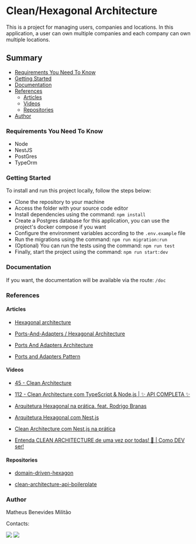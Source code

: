 # Clean/Hexagonal Architecture

This is a project for managing users, companies and locations. In this application, a user can own multiple companies and each company can own multiple locations.

## Summary

- [Requirements You Need To Know](#requirements-you-need-to-know)
- [Getting Started](#getting-started)
- [Documentation](#documentation)
- [References](#references)
  - [Articles](#articles)
  - [Videos](#videos)
  - [Repositories](#repositories)
- [Author](#author)


### Requirements You Need To Know

- Node
- NestJS
- PostGres
- TypeOrm

### Getting Started

To install and run this project locally, follow the steps below:

- Clone the repository to your machine
- Access the folder with your source code editor
- Install dependencies using the command: `npm install`
- Create a Postgres database for this application, you can use the project's docker compose if you want
- Configure the environment variables according to the `.env.example` file
- Run the migrations using the command: `npm run migration:run`
- (Optional) You can run the tests using the command: `npm run test`
- Finally, start the project using the command: `npm run start:dev`

### Documentation

If you want, the documentation will be available via the route: `/doc`

### References

#### Articles

- [Hexagonal architecture](https://alistair.cockburn.us/hexagonal-architecture/)

- [Ports-And-Adapters / Hexagonal Architecture](https://www.dossier-andreas.net/software_architecture/ports_and_adapters.html)

- [Ports And Adapters Architecture](http://wiki.c2.com/?PortsAndAdaptersArchitecture)

- [Ports and Adapters Pattern](https://jmgarridopaz.github.io/content/hexagonalarchitecture.html)

#### Videos

- [45 - Clean Architecture](https://www.youtube.com/watch?v=ONj4zvLtmpA&)

- [112 - Clean Architecture com TypeScript & Node.js | ✨ API COMPLETA ✨](https://www.youtube.com/watch?v=7BNoxRntLYo)

- [Arquitetura Hexagonal na prática. feat. Rodrigo Branas](https://www.youtube.com/watch?v=JufRR4GGkgA)

- [Arquitetura Hexagonal com Nest.js](https://www.youtube.com/watch?v=y4CayhdrSOY)

- [Clean Architecture com Nest.js na prática](https://www.youtube.com/watch?v=ZOyEFaBSEfk)

- [Entenda CLEAN ARCHITECTURE de uma vez por todas! 🧻 | Como DEV ser!](https://www.youtube.com/watch?v=HynTfTli4mw)

#### Repositories

- [domain-driven-hexagon](https://github.com/Sairyss/domain-driven-hexagon)

- [clean-architecture-api-boilerplate](https://github.com/luizomf/clean-architecture-api-boilerplate)

### Author

Matheus Benevides Militão

Contacts:

<div>
  <a href = "mailto:mbenemilitao@gmail.com"><img src="https://img.shields.io/badge/Gmail-D14836?style=for-the-badge&logo=gmail&logoColor=white" target="_blank"></a>
  <a href="https://www.linkedin.com/in/mbmilitao/" target="_blank"><img src="https://img.shields.io/badge/-LinkedIn-%230077B5?style=for-the-badge&logo=linkedin&logoColor=white" target="_blank"></a>
</div>